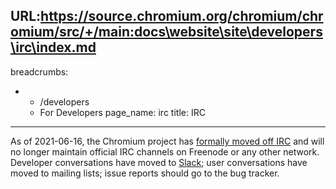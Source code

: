 URL:https://source.chromium.org/chromium/chromium/src/+/main:docs\website\site\developers\irc\index.md
---
breadcrumbs:
- - /developers
  - For Developers
page_name: irc
title: IRC
---

As of 2021-06-16, the Chromium project has [formally moved off
IRC](https://groups.google.com/a/chromium.org/g/chromium-dev/c/y9i16lBQ5bY) and
will no longer maintain official IRC channels on Freenode or any other network.
Developer conversations have moved to [Slack](/developers/slack); user
conversations have moved to mailing lists; issue reports should go to the bug
tracker.
